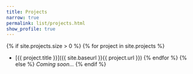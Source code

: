 ```yaml
---
title: Projects
narrow: true
permalink: list/projects.html
show_profile: true
---
```


{% if site.projects.size > 0 %}
{% for project in site.projects %}
- [{{ project.title }}]({{ site.baseurl }}{{ project.url }})
{% endfor %}
{% else %}
_Coming soon..._
{% endif %}
